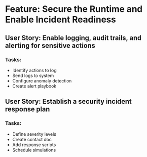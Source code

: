 # Feature: Secure the Runtime and Enable Incident Readiness

## User Story: Enable logging, audit trails, and alerting for sensitive actions

### Tasks:
- Identify actions to log
- Send logs to system
- Configure anomaly detection
- Create alert playbook

## User Story: Establish a security incident response plan

### Tasks:
- Define severity levels
- Create contact doc
- Add response scripts
- Schedule simulations